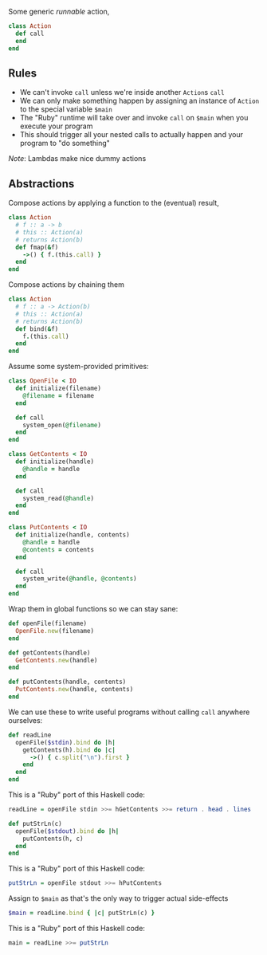 Some generic *runnable* action,

```ruby
class Action
  def call
  end
end
```

## Rules

- We can't invoke `call` unless we're inside another `Action`s `call`
- We can only make something happen by assigning an instance of `Action` to the
  special variable `$main`
- The "Ruby" runtime will take over and invoke `call` on `$main` when you
  execute your program
- This should trigger all your nested calls to actually happen and your program
  to "do something"

*Note*: Lambdas make nice dummy actions

## Abstractions

Compose actions by applying a function to the (eventual) result,

```ruby
class Action
  # f :: a -> b
  # this :: Action(a)
  # returns Action(b)
  def fmap(&f)
    ->() { f.(this.call) }
  end
end
```

Compose actions by chaining them

```ruby
class Action
  # f :: a -> Action(b)
  # this :: Action(a)
  # returns Action(b)
  def bind(&f)
    f.(this.call)
  end
end
```

Assume some system-provided primitives:

```ruby
class OpenFile < IO
  def initialize(filename)
    @filename = filename
  end

  def call
    system_open(@filename)
  end
end

class GetContents < IO
  def initialize(handle)
    @handle = handle
  end

  def call
    system_read(@handle)
  end
end

class PutContents < IO
  def initialize(handle, contents)
    @handle = handle
    @contents = contents
  end

  def call
    system_write(@handle, @contents)
  end
end
```

Wrap them in global functions so we can stay sane:

```ruby
def openFile(filename)
  OpenFile.new(filename)
end

def getContents(handle)
  GetContents.new(handle)
end

def putContents(handle, contents)
  PutContents.new(handle, contents)
end
```

We can use these to write useful programs without calling `call` anywhere
ourselves:

```ruby
def readLine
  openFile($stdin).bind do |h|
    getContents(h).bind do |c|
      ->() { c.split("\n").first }
    end
  end
end
```

This is a "Ruby" port of this Haskell code:

```haskell
readLine = openFile stdin >>= hGetContents >>= return . head . lines
```

```ruby
def putStrLn(c)
  openFile($stdout).bind do |h|
    putContents(h, c)
  end
end
```

This is a "Ruby" port of this Haskell code:

```haskell
putStrLn = openFile stdout >>= hPutContents
```

Assign to `$main` as that's the only way to trigger actual side-effects

```ruby
$main = readLine.bind { |c| putStrLn(c) }
```

This is a "Ruby" port of this Haskell code:

```haskell
main = readLine >>= putStrLn
```
